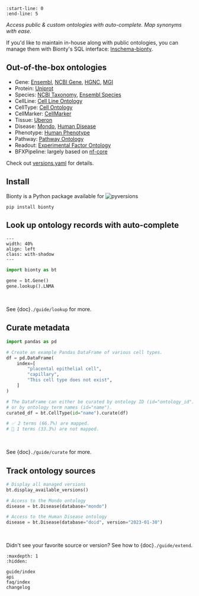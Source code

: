 ```{include} ../README.md
:start-line: 0
:end-line: 5
```

_Access public & custom ontologies with auto-complete. Map synonyms with ease._

If you'd like to maintain in-house along with public ontologies, you can manage them with Bionty's SQL interface: [lnschema-bionty](https://lamin.ai/docs/lnschema-bionty/).

## Out-of-the-box ontologies

- Gene: [Ensembl](https://ensembl.org/), [NCBI Gene](https://www.ncbi.nlm.nih.gov/gene/), [HGNC](https://www.genenames.org/), [MGI](http://www.informatics.jax.org/)
- Protein: [Uniprot](https://www.uniprot.org/)
- Species: [NCBI Taxonomy](https://www.ncbi.nlm.nih.gov/taxonomy/), [Ensembl Species](https://useast.ensembl.org/info/about/species.html)
- CellLine: [Cell Line Ontology](https://github.com/CLO-ontology/CLO)
- CellType: [Cell Ontology](https://obophenotype.github.io/cell-ontology/)
- CellMarker: [CellMarker](http://xteam.xbio.top/CellMarker)
- Tissue: [Uberon](http://obophenotype.github.io/uberon/)
- Disease: [Mondo](https://mondo.monarchinitiative.org/), [Human Disease](https://disease-ontology.org/)
- Phenotype: [Human Phenotype](https://hpo.jax.org/app/)
- Pathway: [Pathway Ontology](https://bioportal.bioontology.org/ontologies/PW)
- Readout: [Experimental Factor Ontology](https://www.ebi.ac.uk/ols/ontologies/efo)
- BFXPipeline: largely based on [nf-core](https://nf-co.re/)

Check out [versions.yaml](https://github.com/laminlabs/bionty/blob/main/bionty/versions/versions.yaml) for details.

## Install

Bionty is a Python package available for ![pyversions](https://img.shields.io/pypi/pyversions/bionty)

```shell
pip install bionty
```

## Look up ontology records with auto-complete

```{figure} ./img/gene_lookup.png
---
width: 40%
align: left
class: with-shadow
---
```

```python
import bionty as bt

gene = bt.Gene()
gene.lookup().LNMA
```

<br>

See {doc}`./guide/lookup` for more.

## Curate metadata

```python
import pandas as pd

# Create an example Pandas DataFrame of various cell types.
df = pd.DataFrame(
    index=[
        "placental epithelial cell",
        "capillary",
        "This cell type does not exist",
    ]
)

# The DataFrame can either be curated by ontology ID (id="ontology_id")
# or by ontology term names (id="name").
curated_df = bt.CellType(id="name").curate(df)

# ✅ 2 terms (66.7%) are mapped.
# 🔶 1 terms (33.3%) are not mapped.
```

<br>

See {doc}`./guide/curate` for more.

## Track ontology sources

```python
# Display all managed versions
bt.display_available_versions()

# Access to the Mondo ontology
disease = bt.Disease(database="mondo")

# Access to the Human Disease ontology
disease = bt.Disease(database="doid", version="2023-01-30")
```

<br>

Didn't see your favorite source or version? See how to {doc}`./guide/extend`.

```{toctree}
:maxdepth: 1
:hidden:

guide/index
api
faq/index
changelog
```
